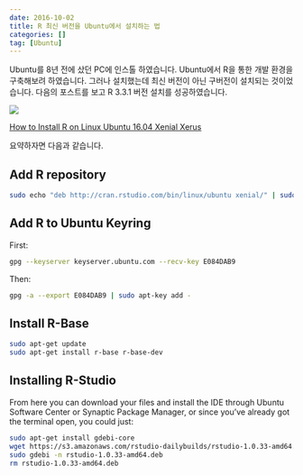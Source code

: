 ```yaml
---
date: 2016-10-02
title: R 최신 버전을 Ubuntu에서 설치하는 법
categories: []
tag: [Ubuntu]
---
```


Ubuntu를 8년 전에 샀던 PC에 인스톨 하였습니다. Ubuntu에서 R을 통한 개발 환경을 구축해보려 하였습니다. 그러나 설치했는데 최신 버전이 아닌 구버전이 설치되는 것이었습니다. 다음의 포스트를 보고 R 3.3.1 버전 설치를 성공하였습니다.

![](http://i.imgur.com/e7cSKs6.png)

[How to Install R on Linux Ubuntu 16.04 Xenial Xerus](https://www.r-bloggers.com/how-to-install-r-on-linux-ubuntu-16-04-xenial-xerus/)

요약하자면 다음과 같습니다.

## Add R repository

```bash
sudo echo "deb http://cran.rstudio.com/bin/linux/ubuntu xenial/" | sudo tee -a /etc/apt/sources.list
```

## Add R to Ubuntu Keyring

First:

```bash
gpg --keyserver keyserver.ubuntu.com --recv-key E084DAB9
```

Then:

```bash
gpg -a --export E084DAB9 | sudo apt-key add -
```

## Install R-Base

```bash
sudo apt-get update
sudo apt-get install r-base r-base-dev
```

## Installing R-Studio

From here you can download your files and install the IDE through Ubuntu Software Center or Synaptic Package Manager, or since you’ve already got the terminal open, you could just:

```bash
sudo apt-get install gdebi-core
wget https://s3.amazonaws.com/rstudio-dailybuilds/rstudio-1.0.33-amd64.deb
sudo gdebi -n rstudio-1.0.33-amd64.deb
rm rstudio-1.0.33-amd64.deb
```

